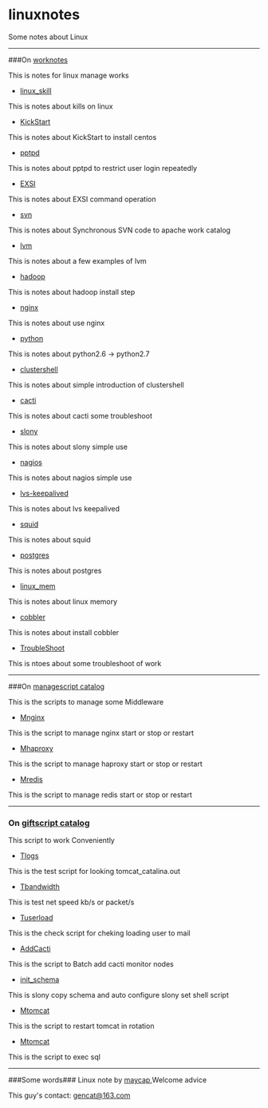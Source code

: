 # linuxnotes
Some notes about Linux

***
###On [worknotes](./worknotes)

This is notes for linux manage works

* [linux_skill](./worknotes/linux_skill.md)

This is notes about kills on linux 

* [KickStart](./worknotes/KickStart.md)

This is notes about KickStart to install centos 

* [pptpd](./worknotes/pptpd.md)

This is notes about pptpd to restrict user login repeatedly

* [EXSI](./worknotes/EXSI.md)

This is notes about EXSI command operation

* [svn](./worknotes/svn.md)

This is notes about Synchronous SVN code to apache work catalog

* [lvm](./worknotes/lvm.md)

This is notes about a few examples of lvm 

* [hadoop](./worknotes/hadoop.md)

This is notes about hadoop install step

* [nginx](./worknotes/nginx.md)

This is notes about use nginx 

* [python](./worknotes/python.md)

This is notes about python2.6 -> python2.7 

* [clustershell](./worknotes/clustershell.md)

This is notes about simple introduction of clustershell

* [cacti](./worknotes/Cacti.md)

This is notes about cacti some troubleshoot

* [slony](./worknotes/slony.md)

This is notes about slony simple use

* [nagios](./worknotes/nagios.md)

This is notes about nagios simple use

* [lvs-keepalived](./worknotes/lvs-keepalived.md)

This is notes about lvs keepalived 

* [squid](./worknotes/squid.md)

This is notes about squid 

* [postgres](./worknotes/postgres.md)

This is notes about postgres

* [linux_mem](./worknotes/linux_mem.md)

This is notes about linux memory

* [cobbler](./worknotes/cobbler.md)

This is notes about install cobbler

* [TroubleShoot](./worknotes/TroubleShoot.md)

This is ntoes about some troubleshoot of work

***
###On [managescript catalog](./managescript)

This is the scripts to manage some Middleware

* [Mnginx](./managescript/Mnginx) 

This is the script to manage nginx start or stop or restart

* [Mhaproxy](./managescript/Mhaproxy)

This is the script to manage haproxy start or stop or restart

* [Mredis](./managescript/Mredis)

This is the script to manage redis start or stop or restart
***
### On [giftscript catalog](./giftscript)
This script to work Conveniently

* [Tlogs](./giftscript/Tlogs)

This is the test script for looking tomcat_catalina.out

* [Tbandwidth](./giftscript/Tbandwidth)

This is test net  speed kb/s or packet/s

* [Tuserload](./giftscript/Tuserload)

This is the check script for cheking loading user to mail

* [AddCacti](./giftscript/AddCacti)

This is the script to Batch add cacti monitor nodes

* [init_schema](./giftscript/init_schema)

This is slony copy schema and auto configure slony set shell script

* [Mtomcat](./giftscript/Mtomcat)

This is the script to restart tomcat in rotation

* [Mtomcat](./giftscript/Mpostgres)

This is the script to exec sql

***
###Some words###
Linux note by [maycap](https://github.com/maycap),Welcome advice

This guy's contact: [gencat@163.com](gencat@163.com)













